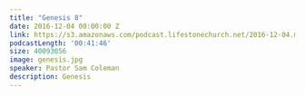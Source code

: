```yaml
---
title: "Genesis 8"
date: 2016-12-04 00:00:00 Z
link: https://s3.amazonaws.com/podcast.lifestonechurch.net/2016-12-04.mp3
podcastLength: '00:41:46'
size: 40093056
image: genesis.jpg
speaker: Pastor Sam Coleman
description: Genesis
---
```

